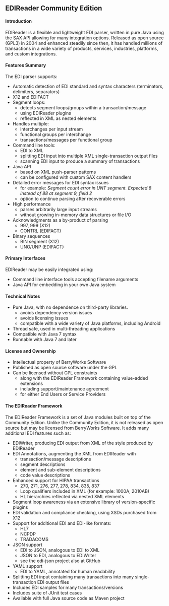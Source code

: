 ## EDIReader Community Edition

#### Introduction

EDIReader is a flexible and lightweight EDI parser, written in pure Java using the SAX API
allowing for many integration options. Released as open source (GPL3) in 2004 and enhanced steadily since then,
it has handled millions of transactions in a wide variety of products, services, industries, platforms,
and custom integrations.

#### Features Summary

The EDI parser supports:
* Automatic detection of EDI standard and syntax characters (terminators, delimiters, separators)
* X12 and EDIFACT
* Segment loops:
    - detects segment loops/groups within a transaction/message
    - using EDIReader plugins
    - reflected in XML as nested <loop> elements
* Handles multiple:
    - interchanges per input stream
    - functional groups per interchange
    - transactions/messages per functional group
* Command line tools:
    - EDI to XML
    - splitting EDI input into multiple XML single-transaction output files
    - scanning EDI input to produce a summary of transactions
* Java API
    - based on XML push-parser patterns
    - can be configured with custom SAX content handlers 
* Detailed error messages for EDI syntax issues
    - for example: *Segment count error in UNT segment. Expected 8 instead of 88 at segment 9, field 2*
    - option to continue parsing after recoverable errors
* High performance
    - parses arbitrarily large input streams
    - without growing in-memory data structures or file I/O
* Acknowledgments as a by-product of parsing
    - 997, 999 (X12)
    - CONTRL (EDIFACT)
* Binary sequences
    - BIN segment (X12)
    - UNO/UNP (EDIFACT)


#### Primary Interfaces

EDIReader may be easily integrated using:
* Command line interface tools accepting filename arguments
* Java API for embedding in your own Java system


#### Technical Notes

* Pure Java, with no dependence on third-party libraries.
    - avoids dependency version issues
    - avoids licensing issues
    - compatible with a wide variety of Java platforms, including Android
* Thread safe, used in multi-threading applications
* Compatible with Java 7 syntax
* Runnable with Java 7 and later


#### License and Ownership

* Intellectual property of BerryWorks Software
* Published as open source software under the GPL
* Can be licensed without GPL constraints
    - along with the EDIReader Framework containing value-added extensions
    - including support/maintenance agreement
    - for either End Users or Service Providers

#### The EDIReader Framework

The EDIReader Framework is a set of Java modules built on top of the Community Edition.
Unlike the Community Edition, it is not released as open source but may be licensed from BerryWorks Software.
It adds many additional EDI features such as:

* EDIWriter, producing EDI output from XML of the style produced by EDIReader
* EDI Annotations, augmenting the XML from EDIReader with
    - transaction/message descriptions
    - segment descriptions
    - element and sub-element descriptions
    - code value descriptions
* Enhanced support for HIPAA transactions
    - 270, 271, 276, 277, 278, 834, 835, 837
    - Loop qualifiers included in XML (for example: 1000A, 2010AB)
    - HL hierarchies reflected via nested XML elements
* Segment loop awareness via an extensive library of version-specific plugins
* EDI validation and compliance checking, using XSDs purchased from X12
* Support for additional EDI and EDI-like formats:
    - HL7
    - NCPDP
    - TRADACOMS
* JSON support
    - EDI to JSON, analogous to EDI to XML
    - JSON to EDI, analogous to EDIWriter
    - see the edi-json project also at GitHub
* YAML support
    - EDI to YAML, annotated for human readability
* Splitting EDI input containing many transactions into many single-transaction EDI output files
* Includes EDI samples for many transactions/versions
* Includes suite of JUnit test cases
* Available with full Java source code as Maven project

